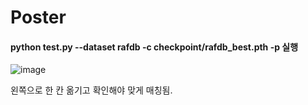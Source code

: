 # Poster

#### python test.py --dataset rafdb -c checkpoint/rafdb_best.pth -p 실행

![image](https://github.com/YeoungJun0508/Poster/assets/145903037/21c00acd-f9bc-426a-9e7f-311fbadadd72)

왼쪽으로 한 칸 옮기고 확인해야 맞게 매칭됨. 
